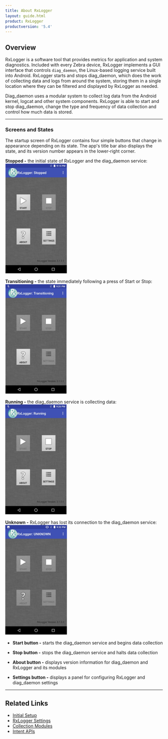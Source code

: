 ```yaml
---
title: About RxLogger
layout: guide.html
product: RxLogger
productversion: '5.4'
---
```


## Overview

RxLogger is a software tool that provides metrics for application and system diagnostics. Included with every Zebra device, RxLogger implements a GUI interface that controls `diag_daemon`, the Linux-based logging service built into Android. RxLogger starts and stops diag_daemon, which does the work of collecting data and logs from around the system, storing them in a single location where they can be filtered and displayed by RxLogger as needed. 

Diag_daemon uses a modular system to collect log data from the Android kernel, logcat and other system components. RxLogger is able to start and stop diag_daemon, change the type and frequency of data collection and control how much data is stored. 

-----

### Screens and States

The startup screen of RxLogger contains four simple buttons that change in appearance depending on its state. The app's title bar also displays the state, and its version number appears in the lower-right corner.

**Stopped -** the initial state of RxLogger and the diag_daemon service: 
<img alt="" style="height:350px" src="rxlogger_stopped.png"/>
<br>

**Transitioning -** the state immediately following a press of Start or Stop:
<img alt="" style="height:350px" src="rxlogger_transitioning.png"/>
<br>

**Running -** the diag_daemon service is collecting data:
<img alt="" style="height:350px" src="rxlogger_running.png"/>
<br>

**Unknown -** RxLogger has lost its connection to the diag_daemon service:
<img alt="" style="height:350px" src="rxlogger_unknown.png"/>
<br>

* **Start button -** starts the diag_daemon service and begins data collection

* **Stop button -** stops the diag_daemon service and halts data collection

* **About button -** displays version information for diag_daemon and RxLogger and its modules

* **Settings button -** displays a panel for configuring RxLogger and diag_daemon settings

-----

## Related Links
* [Initial Setup](../setup)
* [RxLogger Settings](../settings)
* [Collection Modules](../modules)
* [Intent APIs](../apis)

